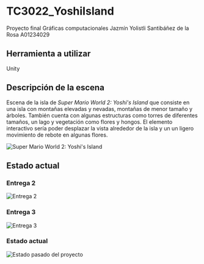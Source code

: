 # TC3022_YoshiIsland

Proyecto final Gráficas computacionales 
Jazmín Yolistli Santibáñez de la Rosa A01234029

## Herramienta a utilizar
Unity

## Descripción de la escena
Escena de la isla de _Super Mario World 2: Yoshi's Island_ que consiste en una isla con montañas elevadas y nevadas, montañas de menor tamaño y árboles. También cuenta con algunas estructuras como torres de diferentes tamaños, un lago y vegetación como flores y hongos.
El elemento interactivo sería poder desplazar la vista alrededor de la isla y un un ligero movimiento de rebote en algunas flores.

![Super Mario World 2: Yoshi's Island](https://i.imgur.com/mm3UrkM.png)


## Estado actual
### Entrega 2
![Entrega 2](https://i.imgur.com/qhH52JP.png)
### Entrega 3
![Entrega 3](https://i.imgur.com/pAyYYEM.png)

### Estado actual
![Estado pasado del proyecto](https://i.imgur.com/N7IZohN.png)

